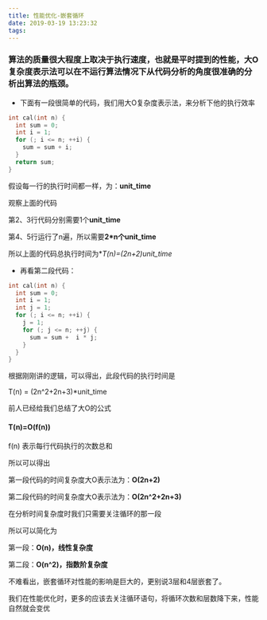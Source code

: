 ```yaml
---
title: 性能优化-嵌套循环
date: 2019-03-19 13:23:32
tags:
---
```


### 算法的质量很大程度上取决于执行速度，也就是平时提到的性能，大O复杂度表示法可以在不运行算法情况下从代码分析的角度很准确的分析出算法的瓶颈。

- 下面有一段很简单的代码，我们用大O复杂度表示法，来分析下他的执行效率
```c
int cal(int n) {
  int sum = 0;
  int i = 1;
  for (; i <= n; ++i) {
    sum = sum + i;
  }
  return sum;
}
```
假设每一行的执行时间都一样，为：**unit_time**

观察上面的代码

第2、3行代码分别需要1个**unit_time**

第4、5行运行了n遍，所以需要**2*n个unit_time**

所以上面的代码总执行时间为**T(n)=(2n+2)*unit_time**

- 再看第二段代码：
```c
int cal(int n) {
  int sum = 0;
  int i = 1;
  int j = 1;
  for (; i <= n; ++i) {
    j = 1;
    for (; j <= n; ++j) {
      sum = sum +  i * j;
    }
  }
}
```
根据刚刚讲的逻辑，可以得出，此段代码的执行时间是

T(n) = (2n^2+2n+3)*unit_time

前人已经给我们总结了大O的公式

#### T(n)=O(f(n))
f(n) 表示每行代码执行的次数总和

所以可以得出

第一段代码的时间复杂度大O表示法为：**O(2n+2)**

第二段代码的时间复杂度大O表示法为：**O(2n^2+2n+3)**



在分析时间复杂度时我们只需要关注循环的那一段

所以可以简化为

第一段：**O(n)，线性复杂度**

第二段：**O(n^2)，指数阶复杂度**

不难看出，嵌套循环对性能的影响是巨大的，更别说3层和4层嵌套了。

我们在性能优化时，更多的应该去关注循环语句，将循环次数和层数降下来，性能自然就会变优